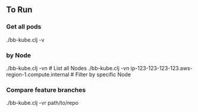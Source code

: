 ## To Run

### Get all pods
./bb-kube.clj -v
### by Node
./bb-kube.clj -vn # List all Nodes
./bb-kube.clj -vn ip-123-123-123-123.aws-region-1.compute.internal # Filter by specific Node

### Compare feature branches
./bb-kube.clj -vr path/to/repo